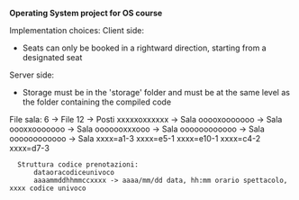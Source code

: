 **Operating System project for OS course**

Implementation choices:
  Client side:
  - Seats can only be booked in a rightward direction, starting from a designated seat
    
  Server side:
  - Storage must be in the 'storage' folder and must be at the same level as the folder containing the compiled code
    
  File sala:
      6 -> File
      12 -> Posti
      xxxxxoxxxxxx -> Sala
      ooooxooooooo -> Sala
      oooxxooooooo -> Sala
      ooooooxxxooo -> Sala
      oooooooooooo -> Sala
      oooooooooooo -> Sala
      xxxx=a1-3
      xxxx=e5-1
      xxxx=e10-1
      xxxx=c4-2
      xxxx=d7-3

      Struttura codice prenotazioni:
          dataoracodiceunivoco
          aaaammddhhmmccxxxx -> aaaa/mm/dd data, hh:mm orario spettacolo, xxxx codice univoco
